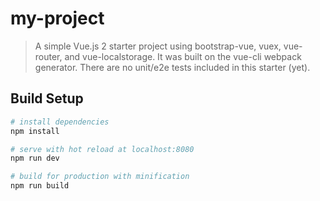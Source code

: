 # my-project

> A simple Vue.js 2 starter project using bootstrap-vue, vuex, vue-router, and vue-localstorage. It was built on the vue-cli webpack generator. There are no unit/e2e tests included in this starter (yet).

## Build Setup

``` bash
# install dependencies
npm install

# serve with hot reload at localhost:8080
npm run dev

# build for production with minification
npm run build
```

